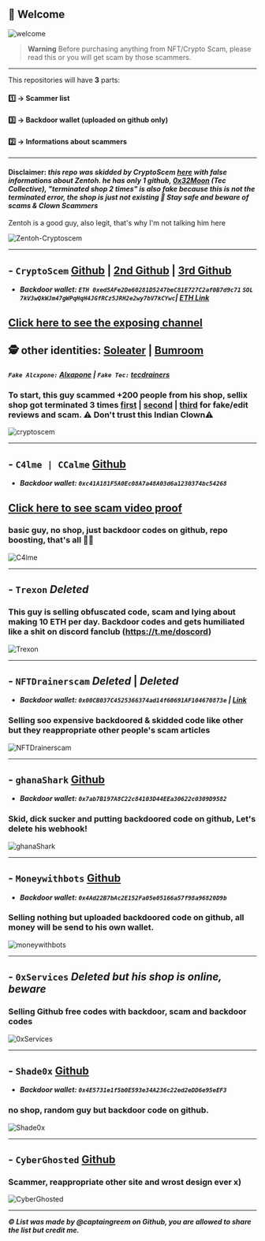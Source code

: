 ## 👋 Welcome 
![welcome](https://i.pinimg.com/originals/70/f3/53/70f353a3fc4d912a10f35518feceaa8e.gif)

> **Warning**
> Before purchasing anything from NFT/Crypto Scam, please read this or you will get scam by those scammers.

---

This repositories will have **3** parts:

#### 1️⃣ → Scammer list
#### 3️⃣ → Backdoor wallet (uploaded on github only)
#### 2️⃣ → Informations about scammers


---

#### **Disclaimer:** *this repo was skidded by CryptoScem [here](https://github.com/0xCryptix/list-of-scammers) with false informations about Zentoh. he has only 1 github, [0x32Moon](https://github.com/0x32Moon) (Tec Collective), "terminated shop 2 times" is also fake because this is not the terminated error, the shop is just not existing 🤡 Stay safe and beware of scams & Clown Scammers* 
Zentoh is a good guy, also legit, that's why I'm not talking him here

![Zentoh-Cryptoscem](https://user-images.githubusercontent.com/103531256/175576905-3d39f193-0ceb-49e4-ad61-375289aca6d8.png)

---

 ## - `CryptoScem` [Github](https://github.com/cryptoscemdev) | [2nd Github](https://github.com/devcryptoscem) | [3rd Github](https://github.com/nftdrainerscript)
- ***Backdoor wallet: `ETH 0xed5AFe2De60281D5247beC81E727C2af0B7d9c71` `SOL 7kV3wQkWJm47gWPqHqH4JGfRCz5JRH2e2wy7bV7kCYwc`| [ETH Link](https://gist.githubusercontent.com/cryptoscemdev/047aad3e2e43c4628f3557e10b468622/raw/774f8692f6143fae787eec05e03c492d28218d44/wallet.txt)***

## [Click here to see the exposing channel](https://t.me/cryptoscemmm)

## 🕵️ other identities: [Soleater](https://github.com/soleaterwebdev) | [Bumroom](https://github.com/bumroom) 
##### `Fake Alcxpone:` [Alxapone](https://github.com/alxapone) | `Fake Tec:` [tecdrainers](https://github.com/tecdrainers)

### To start, this guy scammed **+200** people from his shop, sellix shop got terminated **3** times [first](https://cryptoscem.sellix.io) | [second](https://cryptoscemm.sellix.io) | [third](https://crypto-scem.sellix.io/) for fake/edit reviews and scam. **⚠️ Don't trust this Indian Clown⚠️**

![cryptoscem](https://user-images.githubusercontent.com/103531256/174461023-af396dee-23c1-434a-8912-b75297eaa9f6.png)

---

## - `C4lme | CCalme` [Github](https://github.com/C4lme)
- ***Backdoor wallet: `0xc41A181F5A0Ec08A7a48A03d6a1230374bc54268`***
## [Click here to see scam video proof](https://cdn.discordapp.com/attachments/987748605542666381/992909777548103713/c4lme.mp4)
### basic guy, no shop, just backdoor codes on github, repo boosting, that's all 🤷‍♂


![C4lme](https://user-images.githubusercontent.com/103531256/174454492-be035582-79e9-4743-aaaa-bee7c3b96e0b.png)

---

## - `Trexon` *Deleted*
### This guy is selling obfuscated code, scam and lying about making 10 ETH per day. Backdoor codes and gets humiliated like a shit on discord fanclub (https://t.me/doscord)

![Trexon](https://user-images.githubusercontent.com/103531256/174454711-9641b8ce-edc1-462f-9641-6098a70c877c.png)


---

## - `NFTDrainerscam` *Deleted* | *Deleted*
- ***Backdoor wallet: `0x00CB037C4525366374ad14f60691AF104670873e` | [Link](https://gist.githubusercontent.com/goolix/86fc7c9f1403d98651b180d6788f6c45/raw/faeb80ee67c65ef53f8168443e008bfb0934614e/codex)***
### Selling soo expensive backdoored & skidded code like other but they reappropriate other people's scam articles

![NFTDrainerscam](https://user-images.githubusercontent.com/103531256/175610675-34d69275-c04b-4ce4-abf0-5f47c0a3b069.png)


---

## - `ghanaShark` [Github](https://github.com/xcevexx)
- ***Backdoor wallet: `0x7ab7B197A8C22c84103D44EEa30622c0309D9582`***
### Skid, dick sucker and putting backdoored code on github, Let's delete his webhook!

![ghanaShark](https://user-images.githubusercontent.com/103531256/179581145-88819d57-73b7-45bf-9510-2f0c9f966e5a.png)

---

## - `Moneywithbots` [Github](https://github.com/moneywithbots)
- ***Backdoor wallet: `0x4Ad22B7bAc2E152Fa05e05166a57f98a96820D9b`***
### Selling nothing but uploaded backdoored code on github, all money will be send to his own wallet.

![moneywithbots](https://user-images.githubusercontent.com/103531256/174460960-3560122b-efff-44b5-97e8-e3d97dbc394d.png)

---

## - `0xServices` *Deleted but his shop is online, beware*
### Selling Github free codes with backdoor, scam and backdoor codes


![0xServices](https://user-images.githubusercontent.com/103531256/174454940-b4e88044-b27d-46ba-a0ae-d1ec2f5df387.png)


---

## - `Shade0x` [Github](https://github.com/Shade0x/NFT-Drainer-Website)
- ***Backdoor wallet: `0x4E5731e1f5b0E593e34A236c22ed2eDD6e95eEF3`***
### no shop, random guy but backdoor code on github.


![Shade0x](https://user-images.githubusercontent.com/103531256/174461099-48182473-19bf-4b14-9dda-e1a54f1aba6e.png)

---

## - `CyberGhosted` [Github](https://github.com/cyberghosted-dev)
### Scammer, reappropriate other site and wrost design ever x)

![CyberGhosted](https://user-images.githubusercontent.com/103531256/175609576-e840e126-def6-4ab5-beea-58278a70967b.png)


---

***© List was made by @captaingreem on Github, you are allowed to share the list but credit me.***



